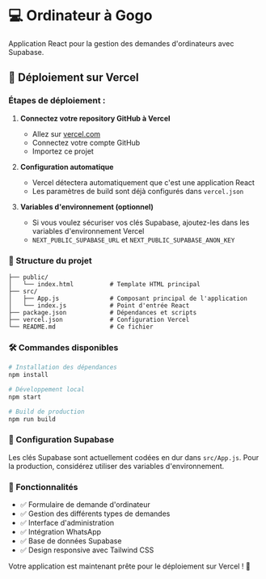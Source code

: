 # 💻 Ordinateur à Gogo

Application React pour la gestion des demandes d'ordinateurs avec Supabase.

## 🚀 Déploiement sur Vercel

### Étapes de déploiement :

1. **Connectez votre repository GitHub à Vercel**
   - Allez sur [vercel.com](https://vercel.com)
   - Connectez votre compte GitHub
   - Importez ce projet

2. **Configuration automatique**
   - Vercel détectera automatiquement que c'est une application React
   - Les paramètres de build sont déjà configurés dans `vercel.json`

3. **Variables d'environnement (optionnel)**
   - Si vous voulez sécuriser vos clés Supabase, ajoutez-les dans les variables d'environnement Vercel
   - `NEXT_PUBLIC_SUPABASE_URL` et `NEXT_PUBLIC_SUPABASE_ANON_KEY`

### 📁 Structure du projet

```
├── public/
│   └── index.html          # Template HTML principal
├── src/
│   ├── App.js              # Composant principal de l'application
│   └── index.js            # Point d'entrée React
├── package.json            # Dépendances et scripts
├── vercel.json             # Configuration Vercel
└── README.md               # Ce fichier
```

### 🛠️ Commandes disponibles

```bash
# Installation des dépendances
npm install

# Développement local
npm start

# Build de production
npm run build
```

### 🔧 Configuration Supabase

Les clés Supabase sont actuellement codées en dur dans `src/App.js`. Pour la production, considérez utiliser des variables d'environnement.

### 📱 Fonctionnalités

- ✅ Formulaire de demande d'ordinateur
- ✅ Gestion des différents types de demandes
- ✅ Interface d'administration
- ✅ Intégration WhatsApp
- ✅ Base de données Supabase
- ✅ Design responsive avec Tailwind CSS

Votre application est maintenant prête pour le déploiement sur Vercel ! 🎉

